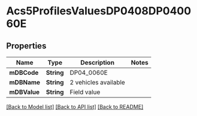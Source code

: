 # Acs5ProfilesValuesDP0408DP040060E

## Properties
Name | Type | Description | Notes
------------ | ------------- | ------------- | -------------
**mDBCode** | **String** | DP04_0060E | 
**mDBName** | **String** | 2 vehicles available | 
**mDBValue** | **String** | Field value | 

[[Back to Model list]](../README.md#documentation-for-models) [[Back to API list]](../README.md#documentation-for-api-endpoints) [[Back to README]](../README.md)


